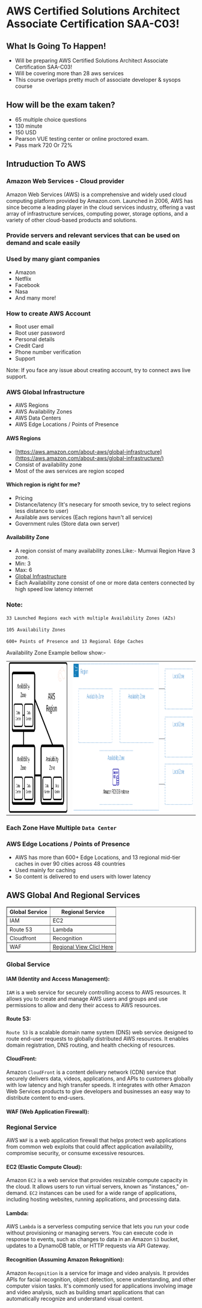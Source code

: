 # AWS Certified Solutions Architect Associate Certification SAA-C03!

## What Is Going To Happen!
- Will be preparing AWS Certified Solutions Architect Associate Certification SAA-C03!
- Will be covering more than 28 aws services
- This course overlaps pretty much of associate developer & sysops course 

## How will be the exam taken?
- 65 multiple choice questions
- 130 minute
- 150 USD
- Pearson VUE testing center or online proctored exam.
- Pass mark 720 Or 72%

## Intruduction To AWS
### Amazon Web Services - Cloud provider

Amazon Web Services (AWS) is a comprehensive and widely used cloud computing platform provided by Amazon.com. Launched in 2006, AWS has since become a leading player in the cloud services industry, offering a vast array of infrastructure services, computing power, storage options, and a variety of other cloud-based products and solutions. 

### Provide servers and relevant services that can be used on demand and scale easily

### Used by many giant companies
- Amazon
- Netflix
- Facebook
- Nasa
- And many more!

### How to create AWS Account
- Root user email
- Root user password
- Personal details
- Credit Card
- Phone number verification
- Support 

Note: If you face any issue about creating account, try to connect aws live support.

### AWS  Global Infrastructure
- AWS Regions
- AWS Availability Zones
- AWS Data Centers
- AWS Edge Locations / Points of Presence

#### AWS Regions	
- [https://aws.amazon.com/about-aws/global-infrastructure](https://aws.amazon.com/about-aws/global-infrastructure/)
- Consist of availability zone
- Most of the aws services are region scoped
#### Which region is right for me?
- Pricing
- Distance/latency (It's nesecary for smooth sevice, try to select regions less distance to user)
- Available aws services (Each regions havn't all service)
- Government rules (Store data own server)

#### Availability Zone
- A region consist of many availability zones.Like:- Mumvai Region Have 3 zone.
- Min: 3 
- Max: 6
- [Global Infrastructure](https://aws.amazon.com/about-aws/global-infrastructure/)
- Each Availability zone consist of one or more data centers connected by high speed low latency internet

### Note:
`33 Launched Regions each with multiple Availability Zones (AZs)`

`105 Availability Zones`

`600+ Points of Presence and 13 Regional Edge Caches`

Availability Zone Example bellow show:-
<table>
  <tr>
    <td><img src="image/aws-region-data-centre-diagram.png" alt="Image 1" style="height:400px"/></td>
    <td><img src="image/Con-AZ-Local.png" alt="Image 2" style="height:400px"/></td>
  </tr>
</table>

### Each Zone Have Multiple `Data Center`

### AWS Edge Locations / Points of Presence
- AWS has more than 600+ Edge Locations, and 13 regional mid-tier caches in over 90 cities across 48 countries
- Used mainly for caching
- So content is delivered to end users with lower latency

## AWS Global And Regional Services
<table border="1">
  <tr>
    <th>Global Service</th>
    <th>Regional Service</th>
  </tr>

  <tr>
    <td>IAM</td>
    <td>EC2</td>
  </tr>
  <tr>
    <td>Route 53</td>
    <td>Lambda</td>
  </tr>
  <tr>
    <td>Cloudfront</td>
    <td>Recognition</td>
  </tr>
  <tr>
    <td>WAF</td>
    <td>
        <a href="https://aws.amazon.com/about-aws/global-infrastructure/regional-product-services/">Regional View Clicl Here</a>
    </td>
  </tr>
</table>

### Global Service

#### IAM (Identity and Access Management):

`IAM` is a web service for securely controlling access to AWS resources. It allows you to create and manage AWS users and groups and use permissions to allow and deny their access to AWS resources.
#### Route 53:

`Route 53` is a scalable domain name system (DNS) web service designed to route end-user requests to globally distributed AWS resources. It enables domain registration, DNS routing, and health checking of resources.
#### CloudFront:

Amazon `CloudFront` is a content delivery network (CDN) service that securely delivers data, videos, applications, and APIs to customers globally with low latency and high transfer speeds. It integrates with other Amazon Web Services products to give developers and businesses an easy way to distribute content to end-users.
#### WAF (Web Application Firewall):

### Regional Service

AWS `WAF` is a web application firewall that helps protect web applications from common web exploits that could affect application availability, compromise security, or consume excessive resources.

#### EC2 (Elastic Compute Cloud):

Amazon `EC2` is a web service that provides resizable compute capacity in the cloud. It allows users to run virtual servers, known as "instances," on-demand. `EC2` instances can be used for a wide range of applications, including hosting websites, running applications, and processing data.
#### Lambda:

AWS `Lambda` is a serverless computing service that lets you run your code without provisioning or managing servers. You can execute code in response to events, such as changes to data in an Amazon `S3` bucket, updates to a DynamoDB table, or HTTP requests via API Gateway.
#### Recognition (Assuming Amazon Rekognition):

Amazon `Recognition` is a service for image and video analysis. It provides APIs for facial recognition, object detection, scene understanding, and other computer vision tasks. It's commonly used for applications involving image and video analysis, such as building smart applications that can automatically recognize and understand visual content.













